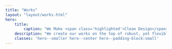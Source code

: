 ```yaml
---
title: "Works"
layout: "layout/works.html"
hero:
    title:
        caption: "We Make <span class='highlighted'>Clean Design</span><br>and <span class='highlighted'>Modern Code</span>"
    description: "We create our works on the top of robust, yet flexible and modern technologies."
    classes: 'hero--smaller hero--center hero--padding-block:small'
---
```

